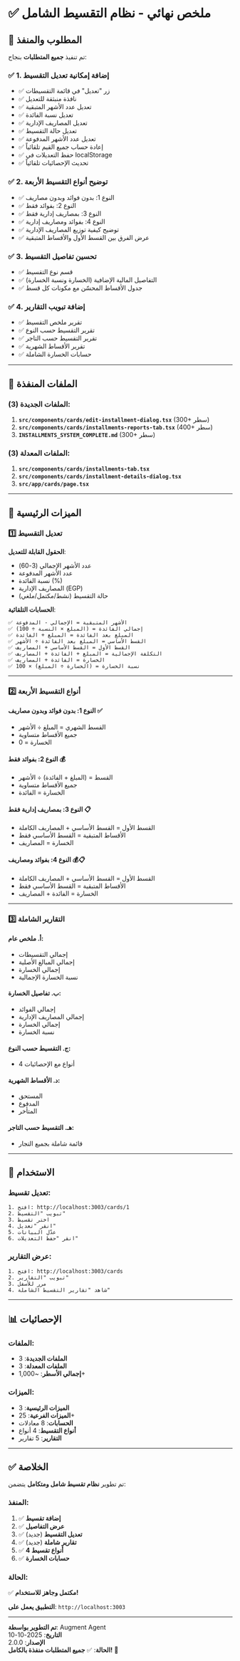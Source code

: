 # ✅ ملخص نهائي - نظام التقسيط الشامل

## 🎯 المطلوب والمنفذ

تم تنفيذ **جميع المتطلبات** بنجاح:

### ✅ 1. إضافة إمكانية تعديل التقسيط
- ✅ زر "تعديل" في قائمة التقسيطات
- ✅ نافذة منبثقة للتعديل
- ✅ تعديل عدد الأشهر المتبقية
- ✅ تعديل نسبة الفائدة
- ✅ تعديل المصاريف الإدارية
- ✅ تعديل حالة التقسيط
- ✅ تعديل عدد الأشهر المدفوعة
- ✅ إعادة حساب جميع القيم تلقائياً
- ✅ حفظ التعديلات في localStorage
- ✅ تحديث الإحصائيات تلقائياً

### ✅ 2. توضيح أنواع التقسيط الأربعة
- ✅ النوع 1: بدون فوائد وبدون مصاريف
- ✅ النوع 2: بفوائد فقط
- ✅ النوع 3: بمصاريف إدارية فقط
- ✅ النوع 4: بفوائد ومصاريف إدارية
- ✅ توضيح كيفية توزيع المصاريف الإدارية
- ✅ عرض الفرق بين القسط الأول والأقساط المتبقية

### ✅ 3. تحسين تفاصيل التقسيط
- ✅ قسم نوع التقسيط
- ✅ التفاصيل المالية الإضافية (الخسارة ونسبة الخسارة)
- ✅ جدول الأقساط المحسّن مع مكونات كل قسط

### ✅ 4. إضافة تبويب التقارير
- ✅ تقرير ملخص التقسيط
- ✅ تقرير التقسيط حسب النوع
- ✅ تقرير التقسيط حسب التاجر
- ✅ تقرير الأقساط الشهرية
- ✅ حسابات الخسارة الشاملة

---

## 📁 الملفات المنفذة

### الملفات الجديدة (3):
1. **`src/components/cards/edit-installment-dialog.tsx`** (300+ سطر)
2. **`src/components/cards/installments-reports-tab.tsx`** (400+ سطر)
3. **`INSTALLMENTS_SYSTEM_COMPLETE.md`** (300+ سطر)

### الملفات المعدلة (3):
1. **`src/components/cards/installments-tab.tsx`**
2. **`src/components/cards/installment-details-dialog.tsx`**
3. **`src/app/cards/page.tsx`**

---

## 🎨 الميزات الرئيسية

### 1️⃣ تعديل التقسيط

**الحقول القابلة للتعديل**:
- عدد الأشهر الإجمالي (3-60)
- عدد الأشهر المدفوعة
- نسبة الفائدة (%)
- المصاريف الإدارية (EGP)
- حالة التقسيط (نشط/مكتمل/ملغي)

**الحسابات التلقائية**:
```
✅ الأشهر المتبقية = الإجمالي - المدفوعة
✅ إجمالي الفائدة = (المبلغ × النسبة ÷ 100)
✅ المبلغ بعد الفائدة = المبلغ + الفائدة
✅ القسط الأساسي = المبلغ بعد الفائدة ÷ الأشهر
✅ القسط الأول = القسط الأساسي + المصاريف
✅ التكلفة الإجمالية = المبلغ + الفائدة + المصاريف
✅ الخسارة = الفائدة + المصاريف
✅ نسبة الخسارة = (الخسارة ÷ المبلغ) × 100
```

---

### 2️⃣ أنواع التقسيط الأربعة

#### النوع 1: بدون فوائد وبدون مصاريف ✅
- القسط الشهري = المبلغ ÷ الأشهر
- جميع الأقساط متساوية
- الخسارة = 0

#### النوع 2: بفوائد فقط 💰
- القسط = (المبلغ + الفائدة) ÷ الأشهر
- جميع الأقساط متساوية
- الخسارة = الفائدة

#### النوع 3: بمصاريف إدارية فقط 📋
- القسط الأول = القسط الأساسي + المصاريف الكاملة
- الأقساط المتبقية = القسط الأساسي فقط
- الخسارة = المصاريف

#### النوع 4: بفوائد ومصاريف 💰📋
- القسط الأول = القسط الأساسي + المصاريف الكاملة
- الأقساط المتبقية = القسط الأساسي فقط
- الخسارة = الفائدة + المصاريف

---

### 3️⃣ التقارير الشاملة

#### أ. ملخص عام:
- إجمالي التقسيطات
- إجمالي المبالغ الأصلية
- إجمالي الخسارة
- نسبة الخسارة الإجمالية

#### ب. تفاصيل الخسارة:
- إجمالي الفوائد
- إجمالي المصاريف الإدارية
- إجمالي الخسارة
- نسبة الخسارة

#### ج. التقسيط حسب النوع:
- 4 أنواع مع الإحصائيات

#### د. الأقساط الشهرية:
- المستحق
- المدفوع
- المتأخر

#### هـ. التقسيط حسب التاجر:
- قائمة شاملة بجميع التجار

---

## 🚀 الاستخدام

### تعديل تقسيط:
```
1. افتح: http://localhost:3003/cards/1
2. تبويب "التقسيط"
3. اختر تقسيط
4. انقر "تعديل"
5. عدّل البيانات
6. انقر "حفظ التعديلات"
```

### عرض التقارير:
```
1. افتح: http://localhost:3003/cards
2. تبويب "التقارير"
3. مرر للأسفل
4. شاهد "تقارير التقسيط الشاملة"
```

---

## 📊 الإحصائيات

### الملفات:
- **الملفات الجديدة**: 3
- **الملفات المعدلة**: 3
- **إجمالي الأسطر**: ~1,000+

### الميزات:
- **الميزات الرئيسية**: 3
- **الميزات الفرعية**: 25+
- **الحسابات**: 8 معادلات
- **أنواع التقسيط**: 4 أنواع
- **التقارير**: 5 تقارير

---

## ✅ الخلاصة

تم تطوير **نظام تقسيط شامل ومتكامل** يتضمن:

### المنفذ:
1. ✅ **إضافة تقسيط**
2. ✅ **عرض التفاصيل**
3. ✅ **تعديل التقسيط** (جديد)
4. ✅ **تقارير شاملة** (جديد)
5. ✅ **4 أنواع تقسيط**
6. ✅ **حسابات الخسارة**

### الحالة:
✅ **مكتمل وجاهز للاستخدام!**

**التطبيق يعمل على**: `http://localhost:3003`

---

**تم التطوير بواسطة**: Augment Agent  
**التاريخ**: 2025-10-10  
**الإصدار**: 2.0.0  
**الحالة**: ✅ **جميع المتطلبات منفذة بالكامل!** 🎉

